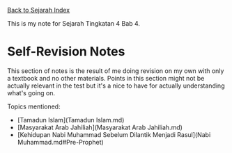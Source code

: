 [Back to Sejarah Index](../sejarah.md)

This is my note for Sejarah Tingkatan 4 Bab 4.

# Self-Revision Notes
This section of notes is the result of me doing revision on my own with only a textbook and no other materials.
Points in this section might not be actually relevant in the test but it's a nice to have for actually understanding what's going on.

Topics mentioned:
- [Tamadun Islam](Tamadun Islam.md)
- [Masyarakat Arab Jahiliah](Masyarakat Arab Jahiliah.md)
- [Kehidupan Nabi Muhammad Sebelum Dilantik Menjadi Rasul](Nabi Muhammad.md#Pre-Prophet)
